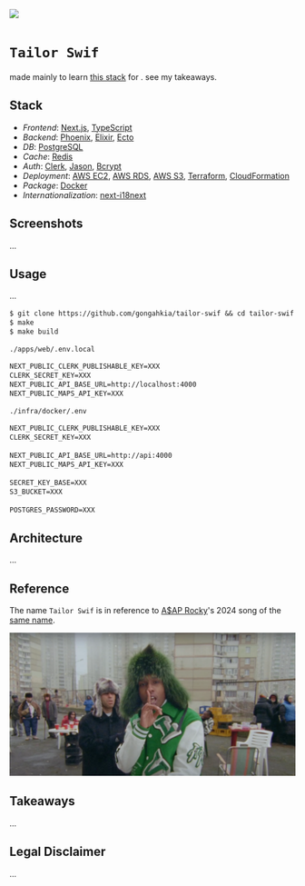 [![](https://img.shields.io/badge/tailor_swif_1.0.0-passing-green)](https://github.com/gongahkia/tailor-swif/releases/tag/1.0.0) 

# `Tailor Swif`

made mainly to learn [this stack](#stack) for . see my takeaways.

## Stack

* *Frontend*: [Next.js](), [TypeScript]()
* *Backend*: [Phoenix](), [Elixir](), [Ecto]()
* *DB*: [PostgreSQL]()
* *Cache*: [Redis]()
* *Auth*: [Clerk](), [Jason](), [Bcrypt]()
* *Deployment*: [AWS EC2](), [AWS RDS](), [AWS S3](), [Terraform](), [CloudFormation]()
* *Package*: [Docker]()
* *Internationalization*: [next-i18next]()

## Screenshots

...

## Usage

...

```console
$ git clone https://github.com/gongahkia/tailor-swif && cd tailor-swif
$ make
$ make build
```

`./apps/web/.env.local`

```env
NEXT_PUBLIC_CLERK_PUBLISHABLE_KEY=XXX
CLERK_SECRET_KEY=XXX
NEXT_PUBLIC_API_BASE_URL=http://localhost:4000
NEXT_PUBLIC_MAPS_API_KEY=XXX
```

`./infra/docker/.env`

```env
NEXT_PUBLIC_CLERK_PUBLISHABLE_KEY=XXX
CLERK_SECRET_KEY=XXX

NEXT_PUBLIC_API_BASE_URL=http://api:4000
NEXT_PUBLIC_MAPS_API_KEY=XXX

SECRET_KEY_BASE=XXX
S3_BUCKET=XXX

POSTGRES_PASSWORD=XXX
```

## Architecture

...

## Reference

The name `Tailor Swif` is in reference to [A$AP Rocky](https://en.wikipedia.org/wiki/ASAP_Rocky)'s 2024 song of the [same name](https://youtu.be/5URefVYaJrA?feature=shared).

![](./asset/logo/tailor-swif.png)

## Takeaways

...

## Legal Disclaimer

...